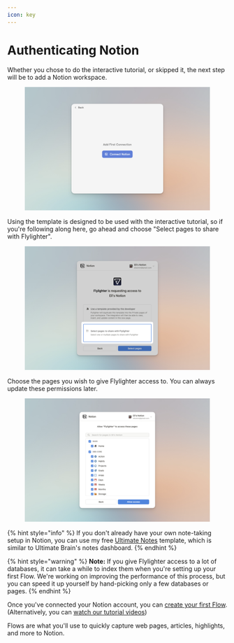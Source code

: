 ```yaml
---
icon: key
---
```


# Authenticating Notion

Whether you chose to do the interactive tutorial, or skipped it, the next step will be to add a Notion workspace.

<figure><img src="../.gitbook/assets/CleanShot 2025-01-30 at 09.00.29.png" alt=""><figcaption></figcaption></figure>

Using the template is designed to be used with the interactive tutorial, so if you're following along here, go ahead and choose "Select pages to share with Flylighter".

<figure><img src="../.gitbook/assets/CleanShot 2025-01-30 at 09.01.55.png" alt=""><figcaption></figcaption></figure>

Choose the pages you wish to give Flylighter access to. You can always update these permissions later.

<figure><img src="../.gitbook/assets/CleanShot 2025-01-30 at 09.03.33.png" alt=""><figcaption></figcaption></figure>

{% hint style="info" %}
If you don't already have your own note-taking setup in Notion, you can use my free [Ultimate Notes](https://thomasfrank.notion.site/Ultimate-Notes-615417469d764e4c8136944371f21da1?pvs=4) template, which is similar to Ultimate Brain's notes dashboard.
{% endhint %}

{% hint style="warning" %}
**Note:** If you give Flylighter access to a lot of databases, it can take a while to index them when you're setting up your first Flow. We're working on improving the performance of this process, but you can speed it up yourself by hand-picking only a few databases or pages.
{% endhint %}

Once you've connected your Notion account, you can [create your first Flow](create-your-first-flow.md). (Alternatively, you can [watch our tutorial videos](watch-the-tutorials.md))

Flows are what you'll use to quickly capture web pages, articles, highlights, and more to Notion.
